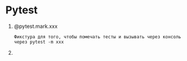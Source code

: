 # Pytest
1. @pytest.mark.xxx
    
    `Фикстура для того, чтобы помечать тесты и вызывать через консоль через pytest -m xxx`
3. 